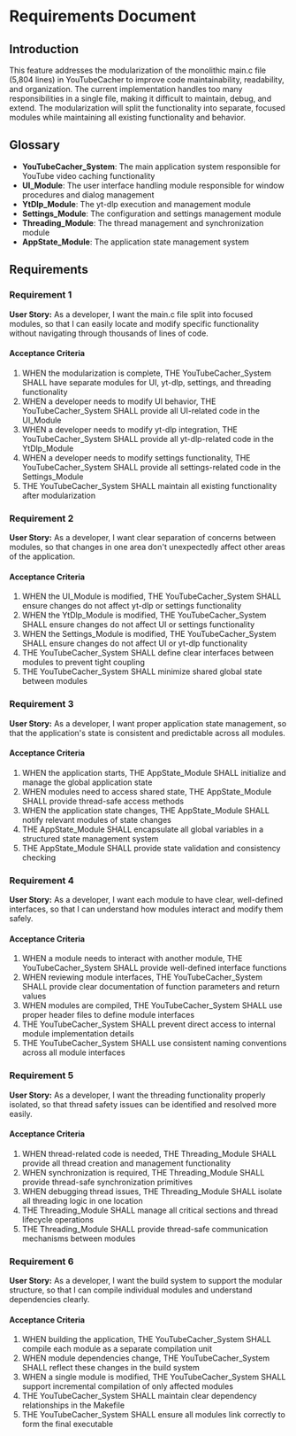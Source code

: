 # Requirements Document

## Introduction

This feature addresses the modularization of the monolithic main.c file (5,804 lines) in YouTubeCacher to improve code maintainability, readability, and organization. The current implementation handles too many responsibilities in a single file, making it difficult to maintain, debug, and extend. The modularization will split the functionality into separate, focused modules while maintaining all existing functionality and behavior.

## Glossary

- **YouTubeCacher_System**: The main application system responsible for YouTube video caching functionality
- **UI_Module**: The user interface handling module responsible for window procedures and dialog management
- **YtDlp_Module**: The yt-dlp execution and management module
- **Settings_Module**: The configuration and settings management module
- **Threading_Module**: The thread management and synchronization module
- **AppState_Module**: The application state management system

## Requirements

### Requirement 1

**User Story:** As a developer, I want the main.c file split into focused modules, so that I can easily locate and modify specific functionality without navigating through thousands of lines of code.

#### Acceptance Criteria

1. WHEN the modularization is complete, THE YouTubeCacher_System SHALL have separate modules for UI, yt-dlp, settings, and threading functionality
2. WHEN a developer needs to modify UI behavior, THE YouTubeCacher_System SHALL provide all UI-related code in the UI_Module
3. WHEN a developer needs to modify yt-dlp integration, THE YouTubeCacher_System SHALL provide all yt-dlp-related code in the YtDlp_Module
4. WHEN a developer needs to modify settings functionality, THE YouTubeCacher_System SHALL provide all settings-related code in the Settings_Module
5. THE YouTubeCacher_System SHALL maintain all existing functionality after modularization

### Requirement 2

**User Story:** As a developer, I want clear separation of concerns between modules, so that changes in one area don't unexpectedly affect other areas of the application.

#### Acceptance Criteria

1. WHEN the UI_Module is modified, THE YouTubeCacher_System SHALL ensure changes do not affect yt-dlp or settings functionality
2. WHEN the YtDlp_Module is modified, THE YouTubeCacher_System SHALL ensure changes do not affect UI or settings functionality
3. WHEN the Settings_Module is modified, THE YouTubeCacher_System SHALL ensure changes do not affect UI or yt-dlp functionality
4. THE YouTubeCacher_System SHALL define clear interfaces between modules to prevent tight coupling
5. THE YouTubeCacher_System SHALL minimize shared global state between modules

### Requirement 3

**User Story:** As a developer, I want proper application state management, so that the application's state is consistent and predictable across all modules.

#### Acceptance Criteria

1. WHEN the application starts, THE AppState_Module SHALL initialize and manage the global application state
2. WHEN modules need to access shared state, THE AppState_Module SHALL provide thread-safe access methods
3. WHEN the application state changes, THE AppState_Module SHALL notify relevant modules of state changes
4. THE AppState_Module SHALL encapsulate all global variables in a structured state management system
5. THE AppState_Module SHALL provide state validation and consistency checking

### Requirement 4

**User Story:** As a developer, I want each module to have clear, well-defined interfaces, so that I can understand how modules interact and modify them safely.

#### Acceptance Criteria

1. WHEN a module needs to interact with another module, THE YouTubeCacher_System SHALL provide well-defined interface functions
2. WHEN reviewing module interfaces, THE YouTubeCacher_System SHALL provide clear documentation of function parameters and return values
3. WHEN modules are compiled, THE YouTubeCacher_System SHALL use proper header files to define module interfaces
4. THE YouTubeCacher_System SHALL prevent direct access to internal module implementation details
5. THE YouTubeCacher_System SHALL use consistent naming conventions across all module interfaces

### Requirement 5

**User Story:** As a developer, I want the threading functionality properly isolated, so that thread safety issues can be identified and resolved more easily.

#### Acceptance Criteria

1. WHEN thread-related code is needed, THE Threading_Module SHALL provide all thread creation and management functionality
2. WHEN synchronization is required, THE Threading_Module SHALL provide thread-safe synchronization primitives
3. WHEN debugging thread issues, THE Threading_Module SHALL isolate all threading logic in one location
4. THE Threading_Module SHALL manage all critical sections and thread lifecycle operations
5. THE Threading_Module SHALL provide thread-safe communication mechanisms between modules

### Requirement 6

**User Story:** As a developer, I want the build system to support the modular structure, so that I can compile individual modules and understand dependencies clearly.

#### Acceptance Criteria

1. WHEN building the application, THE YouTubeCacher_System SHALL compile each module as a separate compilation unit
2. WHEN module dependencies change, THE YouTubeCacher_System SHALL reflect these changes in the build system
3. WHEN a single module is modified, THE YouTubeCacher_System SHALL support incremental compilation of only affected modules
4. THE YouTubeCacher_System SHALL maintain clear dependency relationships in the Makefile
5. THE YouTubeCacher_System SHALL ensure all modules link correctly to form the final executable